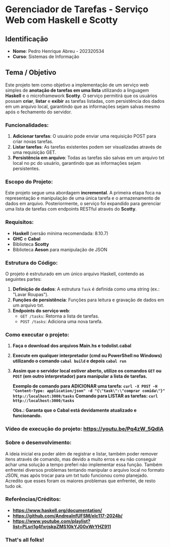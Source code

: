 # Gerenciador de Tarefas - Serviço Web com Haskell e Scotty

## Identificação

- **Nome**: Pedro Henrique Abreu - 202320534
- **Curso**: Sistemas de Informação

## Tema / Objetivo

Este projeto tem como objetivo a implementação de um serviço web simples de **anotação de tarefas em uma lista** utilizando a linguagem **Haskell** e o microframework **Scotty**. O serviço permitirá que os usuários possam **criar**, **listar** e **exibir** as tarefas listadas, com persistência dos dados em um arquivo local, garantindo que as informações sejam salvas mesmo após o fechamento do servidor.

### Funcionalidades:

1. **Adicionar tarefas**: O usuário pode enviar uma requisição POST para criar novas tarefas.
2. **Listar tarefas**: As tarefas existentes podem ser visualizadas através de uma requisição GET.
3. **Persistência em arquivo**: Todas as tarefas são salvas em um arquivo txt local no pc do usuário, garantindo que as informações sejam persistentes.

### Escopo do Projeto:

Este projeto segue uma abordagem **incremental**. A primeira etapa foca na representação e manipulação de uma única tarefa e o armazenamento de dados em arquivo. Posteriormente, o serviço foi expandido para gerenciar uma lista de tarefas com endpoints RESTful através do **Scotty**.

### Requisitos:

- **Haskell** (versão mínima recomendada: 8.10.7)
- **GHC** e **Cabal**
- Biblioteca **Scotty**
- Biblioteca **Aeson** para manipulação de JSON

### Estrutura do Código:

O projeto é estruturado em um único arquivo Haskell, contendo as seguintes partes:

1. **Definição de dados**: A estrutura `Task` é definida como uma string (ex.: "Lavar Roupas").
2. **Funções de persistência**: Funções para leitura e gravação de dados em um arquivo txt.
3. **Endpoints do serviço web**:
   - `GET /tasks`: Retorna a lista de tarefas.
   - `POST /tasks`: Adiciona uma nova tarefa.

### Como executar o projeto:

1. **Faça o download dos arquivos Main.hs e todolist.cabal**
2. **Execute em qualquer interpretador (cmd ou PowerShell no Windows) utilizando o comando `cabal build` e depois `cabal run`**
3. **Assim que o servidor local estiver aberto, utilize os comandos `GET` ou `POST` (em outro interpretador) para manipular a lista de tarefas.**

   **Exemplo de comando para ADICIONAR uma tarefa: `curl -X POST -H "Content-Type: application/json" -d "{\"task\":\"comprar comida\"}" http://localhost:3000/tasks`**
   **Comando para LISTAR as tarefas: `curl http://localhost:3000/tasks`**

   **Obs.: Garanta que o Cabal está devidamente atualizado e funcionando.**

 ### Vídeo de execução do projeto: https://youtu.be/Pq4zW_5QdlA


 ### Sobre o desenvolvimento: 
 
 A ideia inicial era poder além de registrar e listar, também poder remover itens através de comando, mas devido a muito erros e eu não conseguir achar uma solução a tempo preferi não implementar essa função. 
 Também enfrentei diversos problemas tentando manipular o arquivo local no formato JSON, mas após trocar para um txt tudo funcionou como planejado.
 Acredito que esses foram os maiores problemas que enfrentei, de resto tudo ok.


 ### Referências/Créditos:

 - **https://www.haskell.org/documentation/** 
 - **https://github.com/AndreaInfUFSM/elc117-2024b/**
 - **https://www.youtube.com/playlist?list=PLsri1g4fxrjskpZMS10kYJG0xWrYHZ911**
   
### That's all folks!

